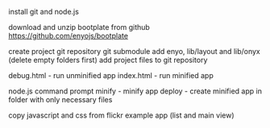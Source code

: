 install git and node.js

download and unzip bootplate from github
https://github.com/enyojs/bootplate

create project git repository
git submodule add enyo, lib/layout and lib/onyx (delete empty folders first)
add project files to git repository

debug.html - run unminified app
index.html - run minified app

node.js command prompt
minify - minify app
deploy - create minified app in folder with only necessary files

copy javascript and css from flickr example app
(list and main view)

